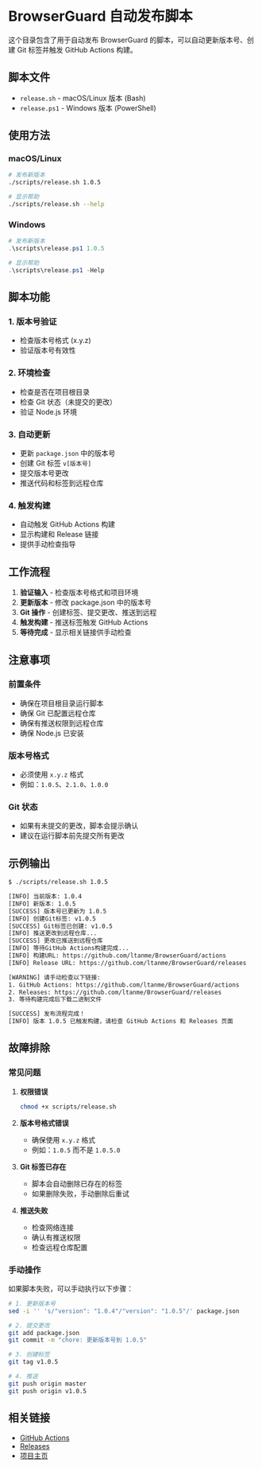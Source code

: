 # BrowserGuard 自动发布脚本

这个目录包含了用于自动发布 BrowserGuard 的脚本，可以自动更新版本号、创建 Git 标签并触发 GitHub Actions 构建。

## 脚本文件

- `release.sh` - macOS/Linux 版本 (Bash)
- `release.ps1` - Windows 版本 (PowerShell)

## 使用方法

### macOS/Linux

```bash
# 发布新版本
./scripts/release.sh 1.0.5

# 显示帮助
./scripts/release.sh --help
```

### Windows

```powershell
# 发布新版本
.\scripts\release.ps1 1.0.5

# 显示帮助
.\scripts\release.ps1 -Help
```

## 脚本功能

### 1. 版本号验证
- 检查版本号格式 (x.y.z)
- 验证版本号有效性

### 2. 环境检查
- 检查是否在项目根目录
- 检查 Git 状态（未提交的更改）
- 验证 Node.js 环境

### 3. 自动更新
- 更新 `package.json` 中的版本号
- 创建 Git 标签 `v[版本号]`
- 提交版本号更改
- 推送代码和标签到远程仓库

### 4. 触发构建
- 自动触发 GitHub Actions 构建
- 显示构建和 Release 链接
- 提供手动检查指导

## 工作流程

1. **验证输入** - 检查版本号格式和项目环境
2. **更新版本** - 修改 package.json 中的版本号
3. **Git 操作** - 创建标签、提交更改、推送到远程
4. **触发构建** - 推送标签触发 GitHub Actions
5. **等待完成** - 显示相关链接供手动检查

## 注意事项

### 前置条件
- 确保在项目根目录运行脚本
- 确保 Git 已配置远程仓库
- 确保有推送权限到远程仓库
- 确保 Node.js 已安装

### 版本号格式
- 必须使用 `x.y.z` 格式
- 例如：`1.0.5`、`2.1.0`、`1.0.0`

### Git 状态
- 如果有未提交的更改，脚本会提示确认
- 建议在运行脚本前先提交所有更改

## 示例输出

```bash
$ ./scripts/release.sh 1.0.5

[INFO] 当前版本: 1.0.4
[INFO] 新版本: 1.0.5
[SUCCESS] 版本号已更新为 1.0.5
[INFO] 创建Git标签: v1.0.5
[SUCCESS] Git标签已创建: v1.0.5
[INFO] 推送更改到远程仓库...
[SUCCESS] 更改已推送到远程仓库
[INFO] 等待GitHub Actions构建完成...
[INFO] 构建URL: https://github.com/ltanme/BrowserGuard/actions
[INFO] Release URL: https://github.com/ltanme/BrowserGuard/releases

[WARNING] 请手动检查以下链接:
1. GitHub Actions: https://github.com/ltanme/BrowserGuard/actions
2. Releases: https://github.com/ltanme/BrowserGuard/releases
3. 等待构建完成后下载二进制文件

[SUCCESS] 发布流程完成！
[INFO] 版本 1.0.5 已触发构建，请检查 GitHub Actions 和 Releases 页面
```

## 故障排除

### 常见问题

1. **权限错误**
   ```bash
   chmod +x scripts/release.sh
   ```

2. **版本号格式错误**
   - 确保使用 `x.y.z` 格式
   - 例如：`1.0.5` 而不是 `1.0.5.0`

3. **Git 标签已存在**
   - 脚本会自动删除已存在的标签
   - 如果删除失败，手动删除后重试

4. **推送失败**
   - 检查网络连接
   - 确认有推送权限
   - 检查远程仓库配置

### 手动操作

如果脚本失败，可以手动执行以下步骤：

```bash
# 1. 更新版本号
sed -i '' 's/"version": "1.0.4"/"version": "1.0.5"/' package.json

# 2. 提交更改
git add package.json
git commit -m "chore: 更新版本号到 1.0.5"

# 3. 创建标签
git tag v1.0.5

# 4. 推送
git push origin master
git push origin v1.0.5
```

## 相关链接

- [GitHub Actions](https://github.com/ltanme/BrowserGuard/actions)
- [Releases](https://github.com/ltanme/BrowserGuard/releases)
- [项目主页](https://github.com/ltanme/BrowserGuard) 